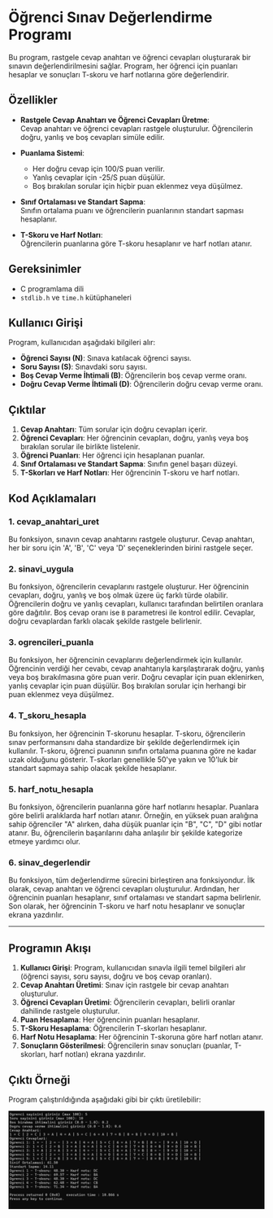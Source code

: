 # Öğrenci Sınav Değerlendirme Programı

Bu program, rastgele cevap anahtarı ve öğrenci cevapları oluşturarak bir sınavın değerlendirilmesini sağlar. Program, her öğrenci için puanları hesaplar ve sonuçları T-skoru ve harf notlarına göre değerlendirir.

## Özellikler

- **Rastgele Cevap Anahtarı ve Öğrenci Cevapları Üretme**:  
  Cevap anahtarı ve öğrenci cevapları rastgele oluşturulur. Öğrencilerin doğru, yanlış ve boş cevapları simüle edilir.
  
- **Puanlama Sistemi**:  
  - Her doğru cevap için 100/S puan verilir.
  - Yanlış cevaplar için -25/S puan düşülür.
  - Boş bırakılan sorular için hiçbir puan eklenmez veya düşülmez.

- **Sınıf Ortalaması ve Standart Sapma**:  
  Sınıfın ortalama puanı ve öğrencilerin puanlarının standart sapması hesaplanır.

- **T-Skoru ve Harf Notları**:  
  Öğrencilerin puanlarına göre T-skoru hesaplanır ve harf notları atanır.

## Gereksinimler

- C programlama dili
- `stdlib.h` ve `time.h` kütüphaneleri

## Kullanıcı Girişi

Program, kullanıcıdan aşağıdaki bilgileri alır:

- **Öğrenci Sayısı (N)**: Sınava katılacak öğrenci sayısı.
- **Soru Sayısı (S)**: Sınavdaki soru sayısı.
- **Boş Cevap Verme İhtimali (B)**: Öğrencilerin boş cevap verme oranı.
- **Doğru Cevap Verme İhtimali (D)**: Öğrencilerin doğru cevap verme oranı.

## Çıktılar

1. **Cevap Anahtarı**: Tüm sorular için doğru cevapları içerir.
2. **Öğrenci Cevapları**: Her öğrencinin cevapları, doğru, yanlış veya boş bırakılan sorular ile birlikte listelenir.
3. **Öğrenci Puanları**: Her öğrenci için hesaplanan puanlar.
4. **Sınıf Ortalaması ve Standart Sapma**: Sınıfın genel başarı düzeyi.
5. **T-Skorları ve Harf Notları**: Her öğrencinin T-skoru ve harf notları.

## Kod Açıklamaları

### 1. **cevap_anahtari_uret**

Bu fonksiyon, sınavın cevap anahtarını rastgele oluşturur. Cevap anahtarı, her bir soru için 'A', 'B', 'C' veya 'D' seçeneklerinden birini rastgele seçer.

### 2. **sinavi_uygula**

Bu fonksiyon, öğrencilerin cevaplarını rastgele oluşturur. Her öğrencinin cevapları, doğru, yanlış ve boş olmak üzere üç farklı türde olabilir. Öğrencilerin doğru ve yanlış cevapları, kullanıcı tarafından belirtilen oranlara göre dağıtılır. Boş cevap oranı ise `B` parametresi ile kontrol edilir. Cevaplar, doğru cevaplardan farklı olacak şekilde rastgele belirlenir.

### 3. **ogrencileri_puanla**

Bu fonksiyon, her öğrencinin cevaplarını değerlendirmek için kullanılır. Öğrencinin verdiği her cevabı, cevap anahtarıyla karşılaştırarak doğru, yanlış veya boş bırakılmasına göre puan verir. Doğru cevaplar için puan eklenirken, yanlış cevaplar için puan düşülür. Boş bırakılan sorular için herhangi bir puan eklenmez veya düşülmez.

### 4. **T_skoru_hesapla**

Bu fonksiyon, her öğrencinin T-skorunu hesaplar. T-skoru, öğrencilerin sınav performansını daha standardize bir şekilde değerlendirmek için kullanılır. T-skoru, öğrenci puanının sınıfın ortalama puanına göre ne kadar uzak olduğunu gösterir. T-skorları genellikle 50'ye yakın ve 10'luk bir standart sapmaya sahip olacak şekilde hesaplanır.

### 5. **harf_notu_hesapla**

Bu fonksiyon, öğrencilerin puanlarına göre harf notlarını hesaplar. Puanlara göre belirli aralıklarda harf notları atanır. Örneğin, en yüksek puan aralığına sahip öğrenciler "A" alırken, daha düşük puanlar için "B", "C", "D" gibi notlar atanır. Bu, öğrencilerin başarılarını daha anlaşılır bir şekilde kategorize etmeye yardımcı olur.

### 6. **sinav_degerlendir**

Bu fonksiyon, tüm değerlendirme sürecini birleştiren ana fonksiyondur. İlk olarak, cevap anahtarı ve öğrenci cevapları oluşturulur. Ardından, her öğrencinin puanları hesaplanır, sınıf ortalaması ve standart sapma belirlenir. Son olarak, her öğrencinin T-skoru ve harf notu hesaplanır ve sonuçlar ekrana yazdırılır.

---

## Programın Akışı

1. **Kullanıcı Girişi**: Program, kullanıcıdan sınavla ilgili temel bilgileri alır (öğrenci sayısı, soru sayısı, doğru ve boş cevap oranları).
2. **Cevap Anahtarı Üretimi**: Sınav için rastgele bir cevap anahtarı oluşturulur.
3. **Öğrenci Cevapları Üretimi**: Öğrencilerin cevapları, belirli oranlar dahilinde rastgele oluşturulur.
4. **Puan Hesaplama**: Her öğrencinin puanları hesaplanır.
5. **T-Skoru Hesaplama**: Öğrencilerin T-skorları hesaplanır.
6. **Harf Notu Hesaplama**: Her öğrencinin T-skoruna göre harf notları atanır.
7. **Sonuçların Gösterilmesi**: Öğrencilerin sınav sonuçları (puanlar, T-skorları, harf notları) ekrana yazdırılır.

## Çıktı Örneği

Program çalıştırıldığında aşağıdaki gibi bir çıktı üretilebilir:

 ![Oyun Görüntüsü 1](not_ekran.png) 
